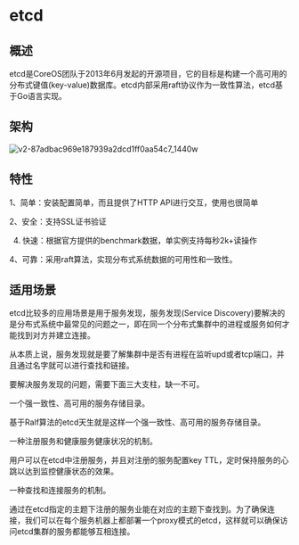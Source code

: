 <!--
 * @Author: wangzhichiao<https://github.com/wzc570738205>
 * @Date: 2021-03-29 14:05:34
 * @LastEditors: wangzhichiao<https://github.com/wzc570738205>
 * @LastEditTime: 2021-03-29 15:18:22
-->
# **etcd**
## **概述**
etcd是CoreOS团队于2013年6月发起的开源项目，它的目标是构建一个高可用的分布式键值(key-value)数据库。etcd内部采用raft协议作为一致性算法，etcd基于Go语言实现。
## **架构**
![v2-87adbac969e187939a2dcd1ff0aa54c7\_1440w](/docs/images/jianzhi/Aspose.Words.c9f17846-4b76-4cf3-af40-64ccbc0b8421.009.jpeg)
## **特性**
1、简单：安装配置简单，而且提供了HTTP API进行交互，使用也很简单

2、安全：支持SSL证书验证

4. 快速：根据官方提供的benchmark数据，单实例支持每秒2k+读操作

4、可靠：采用raft算法，实现分布式系统数据的可用性和一致性。
## **适用场景**
etcd比较多的应用场景是用于服务发现，服务发现(Service Discovery)要解决的是分布式系统中最常见的问题之一，即在同一个分布式集群中的进程或服务如何才能找到对方并建立连接。

从本质上说，服务发现就是要了解集群中是否有进程在监听upd或者tcp端口，并且通过名字就可以进行查找和链接。

要解决服务发现的问题，需要下面三大支柱，缺一不可。

一个强一致性、高可用的服务存储目录。

基于Ralf算法的etcd天生就是这样一个强一致性、高可用的服务存储目录。

一种注册服务和健康服务健康状况的机制。

用户可以在etcd中注册服务，并且对注册的服务配置key TTL，定时保持服务的心跳以达到监控健康状态的效果。

一种查找和连接服务的机制。

通过在etcd指定的主题下注册的服务业能在对应的主题下查找到。为了确保连接，我们可以在每个服务机器上都部署一个proxy模式的etcd，这样就可以确保访问etcd集群的服务都能够互相连接。
